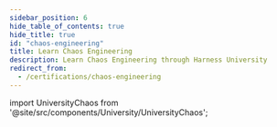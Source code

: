 ```yaml
---
sidebar_position: 6
hide_table_of_contents: true
hide_title: true
id: "chaos-engineering"
title: Learn Chaos Engineering 
description: Learn Chaos Engineering through Harness University
redirect_from:
  - /certifications/chaos-engineering
---
```


<!-- Custom component -->

import UniversityChaos from '@site/src/components/University/UniversityChaos';

<UniversityChaos />
